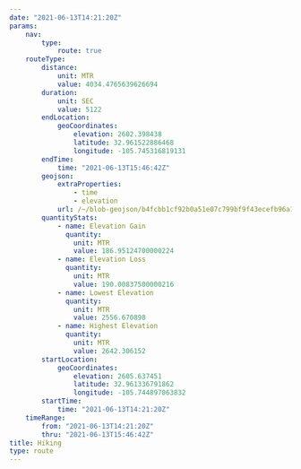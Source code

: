 ```yaml
---
date: "2021-06-13T14:21:20Z"
params:
    nav:
        type:
            route: true
    routeType:
        distance:
            unit: MTR
            value: 4034.4765639626694
        duration:
            unit: SEC
            value: 5122
        endLocation:
            geoCoordinates:
                elevation: 2602.398438
                latitude: 32.961522886468
                longitude: -105.745316819131
        endTime:
            time: "2021-06-13T15:46:42Z"
        geojson:
            extraProperties:
                - time
                - elevation
            url: /~/blob-geojson/b4fcbb1cf92b0a51e07c799bf9f43ecefb96a18e2a6419d01da585b1274cb03a/geojson.json
        quantityStats:
            - name: Elevation Gain
              quantity:
                unit: MTR
                value: 186.95124700000224
            - name: Elevation Loss
              quantity:
                unit: MTR
                value: 190.00837500000216
            - name: Lowest Elevation
              quantity:
                unit: MTR
                value: 2556.670898
            - name: Highest Elevation
              quantity:
                unit: MTR
                value: 2642.306152
        startLocation:
            geoCoordinates:
                elevation: 2605.637451
                latitude: 32.961336791862
                longitude: -105.744897063832
        startTime:
            time: "2021-06-13T14:21:20Z"
    timeRange:
        from: "2021-06-13T14:21:20Z"
        thru: "2021-06-13T15:46:42Z"
title: Hiking
type: route
---
```

